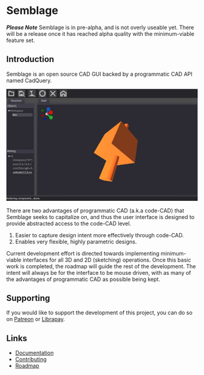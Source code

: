 # Semblage

***Please Note*** Semblage is in pre-alpha, and is not overly useable yet. There will be a release once it has reached alpha quality with the minimum-viable feature set.

## Introduction

Semblage is an open source CAD GUI backed by a programmatic CAD API named CadQuery.

![Semblage screenshot](https://raw.githubusercontent.com/7BIndustries/semblage-docs/main/docs/_static/Semblage_Pre_Alpha_Screenshot_01_Full.png)

There are two advantages of programmatic CAD (a.k.a code-CAD) that Semblage seeks to capitalize on, and thus the user interface is designed to provide abstracted access to the code-CAD level.

1. Easier to capture design intent more effectively through code-CAD.
2. Enables very flexible, highly parametric designs.

Current development effort is directed towards implementing minimum-viable interfaces for all 3D and 2D (sketching) operations. Once this basic work is completed, the roadmap will guide the rest of the development. The intent will always be for the interface to be mouse driven, with as many of the advantages of programmatic CAD as possible being kept.

## Supporting

If you would like to support the development of this project, you can do so on [Patreon](https://www.patreon.com/jmwright) or [Librapay](https://liberapay.com/jmwright/).

## Links

* [Documentation](https://semblage.7bindustries.com/en/latest/)
* [Contributing](CONTRIBUTING.md)
* [Roadmap](https://semblage.7bindustries.com/en/latest/about/roadmap/)
